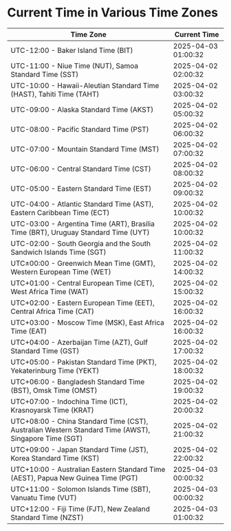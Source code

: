 # Current Time in Various Time Zones

| Time Zone | Current Time |
|-----------|--------------|
| UTC-12:00 - Baker Island Time (BIT) | 2025-04-03 01:00:32 |
| UTC-11:00 - Niue Time (NUT), Samoa Standard Time (SST) | 2025-04-02 02:00:32 |
| UTC-10:00 - Hawaii-Aleutian Standard Time (HAST), Tahiti Time (TAHT) | 2025-04-02 03:00:32 |
| UTC-09:00 - Alaska Standard Time (AKST) | 2025-04-02 05:00:32 |
| UTC-08:00 - Pacific Standard Time (PST) | 2025-04-02 06:00:32 |
| UTC-07:00 - Mountain Standard Time (MST) | 2025-04-02 07:00:32 |
| UTC-06:00 - Central Standard Time (CST) | 2025-04-02 08:00:32 |
| UTC-05:00 - Eastern Standard Time (EST) | 2025-04-02 09:00:32 |
| UTC-04:00 - Atlantic Standard Time (AST), Eastern Caribbean Time (ECT) | 2025-04-02 10:00:32 |
| UTC-03:00 - Argentina Time (ART), Brasília Time (BRT), Uruguay Standard Time (UYT) | 2025-04-02 10:00:32 |
| UTC-02:00 - South Georgia and the South Sandwich Islands Time (SGT) | 2025-04-02 11:00:32 |
| UTC±00:00 - Greenwich Mean Time (GMT), Western European Time (WET) | 2025-04-02 14:00:32 |
| UTC+01:00 - Central European Time (CET), West Africa Time (WAT) | 2025-04-02 15:00:32 |
| UTC+02:00 - Eastern European Time (EET), Central Africa Time (CAT) | 2025-04-02 16:00:32 |
| UTC+03:00 - Moscow Time (MSK), East Africa Time (EAT) | 2025-04-02 16:00:32 |
| UTC+04:00 - Azerbaijan Time (AZT), Gulf Standard Time (GST) | 2025-04-02 17:00:32 |
| UTC+05:00 - Pakistan Standard Time (PKT), Yekaterinburg Time (YEKT) | 2025-04-02 18:00:32 |
| UTC+06:00 - Bangladesh Standard Time (BST), Omsk Time (OMST) | 2025-04-02 19:00:32 |
| UTC+07:00 - Indochina Time (ICT), Krasnoyarsk Time (KRAT) | 2025-04-02 20:00:32 |
| UTC+08:00 - China Standard Time (CST), Australian Western Standard Time (AWST), Singapore Time (SGT) | 2025-04-02 21:00:32 |
| UTC+09:00 - Japan Standard Time (JST), Korea Standard Time (KST) | 2025-04-02 22:00:32 |
| UTC+10:00 - Australian Eastern Standard Time (AEST), Papua New Guinea Time (PGT) | 2025-04-03 00:00:32 |
| UTC+11:00 - Solomon Islands Time (SBT), Vanuatu Time (VUT) | 2025-04-03 00:00:32 |
| UTC+12:00 - Fiji Time (FJT), New Zealand Standard Time (NZST) | 2025-04-03 01:00:32 |
